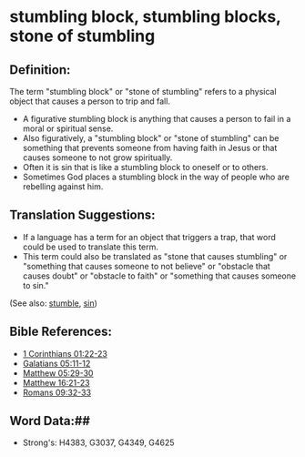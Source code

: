 # stumbling block, stumbling blocks, stone of stumbling #

## Definition: ##

The term "stumbling block" or "stone of stumbling" refers to a physical object that causes a person to trip and fall.

* A figurative stumbling block is anything that causes a person to fail in a moral or spiritual sense.
* Also figuratively, a "stumbling block" or "stone of stumbling" can be something that prevents someone from having faith in Jesus or that causes someone to not grow spiritually.
* Often it is sin that is like a stumbling block to oneself or to others.
* Sometimes God places a stumbling block in the way of people who are rebelling against him.

## Translation Suggestions: ##

* If a language has a term for an object that triggers a trap, that word could be used to translate this term.
* This term could also be translated as "stone that causes stumbling" or "something that causes someone to not believe" or "obstacle that causes doubt" or "obstacle to faith" or "something that causes someone to sin."

(See also: [stumble](stumble.md), [sin](../kt/sin.md))

## Bible References: ##

* [1 Corinthians 01:22-23](rc://en/tn/help/1co/01/22)
* [Galatians 05:11-12](rc://en/tn/help/gal/05/11)
* [Matthew 05:29-30](rc://en/tn/help/mat/05/29)
* [Matthew 16:21-23](rc://en/tn/help/mat/16/21)
* [Romans 09:32-33](rc://en/tn/help/rom/09/32)

## Word Data:##

* Strong's: H4383, G3037, G4349, G4625
